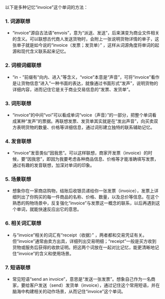 以下是多种记忆“invoice”这个单词的方法：
### 1. 词源联想
 - “invoice”源自古法语“envois”，意为“派送、发送”，后来演变为商业文件相关的含义。可以联想古代商人发送货物时，会附上一张说明货物详情的单子，这张单子就是如今说的“invoice（发票；发货单）” ，这样从词源角度将单词的起源和现代含义联系起来记忆。
### 2. 词根词缀联想
 - “in - ”前缀有“向内、进入”等含义，“voice”本意是“声音”，可将“invoice”看作是让货物信息“进入”一种书面的表达，就像通过书面形式“发声”，说明货物的详细内容，进而记住它是关于商业交易信息的“发票、发货单”。 
### 3. 词形联想
 - “invoice”的中间“voi”可以看成单词“voice（声音）”的一部分，把整个单词看成某种“发声”的票据。再联想发票、发货单其实就是在“发出声音”，向买卖双方表明货物的数量、价格等详细信息，通过词形建立独特的联系辅助记忆。 
### 4. 发音联想
 - “invoice”发音类似“因我思”。可以这样联想，商家开发票（invoice）的时候，要“因我思”，即因为我要考虑各种商品信息、价格等才能准确填写发票，通过有趣的发音联想，加深对单词的印象。 
### 5. 场景联想
 - 想象你在一家商店购物，结账后收银员递给你一张发票（invoice），发票上详细列出了你购买的每一件商品的名称、价格、数量，以及总价等信息。在这个熟悉的购物场景中，反复强化“invoice”与发票这一概念的联系，以后再遇到这个单词，就能快速反应出它的意思。 
### 6. 相关词汇联想
 - 与“invoice”相关的词汇有“receipt（收据）” ，两者都和交易凭证有关。但“invoice”通常由卖方出具，详细列出交易明细；“receipt”一般是买方收到货物或服务后获得的收款证明。把这两个词放在一起对比记忆，能更清晰地记住“invoice”的含义和使用场景。 
### 7. 短语联想
 - 常见短语“send an invoice”，意思是“发送一张发票”。想象自己作为一名商家，要给客户发送（send）发货单（invoice），通过记住这个常用短语，并在脑海中构建相关的动作场景，从而记住“invoice”这个单词。 